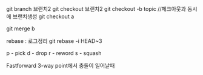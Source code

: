 
git branch 브랜치2
git checkout 브랜치2
git checkout -b topic //체크아웃과 동시에 브랜치생성
git checkout a

git merge b

rebase : 로그정리 
git rebase -i HEAD~3

p - pick 
d - drop
r - reword
s - squash

Fastforward
3-way point에서 충돌이 일어날때